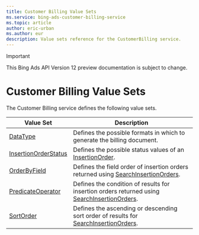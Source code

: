 ```yaml
---
title: Customer Billing Value Sets
ms.service: bing-ads-customer-billing-service
ms.topic: article
author: eric-urban
ms.author: eur
description: Value sets reference for the CustomerBilling service.
---
```

> [!IMPORTANT]
> This Bing Ads API Version 12 preview documentation is subject to change.
# Customer Billing Value Sets
The Customer Billing service defines the following value sets.

|Value Set|Description|
|---|---|
|[DataType](datatype.md)|Defines the possible formats in which to generate the billing document.|
|[InsertionOrderStatus](insertionorderstatus.md)|Defines the possible status values of an [InsertionOrder](../customer-billing-service/insertionorder.md).|
|[OrderByField](orderbyfield.md)|Defines the field order of insertion orders returned using [SearchInsertionOrders](../customer-billing-service/searchinsertionorders.md).|
|[PredicateOperator](predicateoperator.md)|Defines the condition of results for insertion orders returned using [SearchInsertionOrders](../customer-billing-service/searchinsertionorders.md).|
|[SortOrder](sortorder.md)|Defines the ascending or descending sort order of results for [SearchInsertionOrders](../customer-billing-service/searchinsertionorders.md).|
